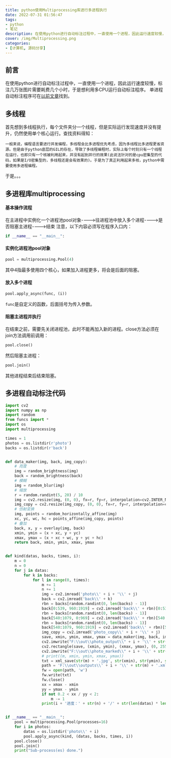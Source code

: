 ```yaml
---
title: python使用Multiprocessing库进行多进程执行
date: 2022-07-31 01:56:47
tags:
- python
- 笔记
description: 在使用python进行自动标注过程中，一直使用一个进程，因此运行速度较慢，标注几万张图片需要耗费几个小时，于是想利用多CPU运行自动标注程序...
cover: /img/Multiprocessing.png
categories: 
- [计算机, 源码分享]
---
```

## 前言
在使用python进行自动标注过程中，一直使用一个进程，因此运行速度较慢，标注几万张图片需要耗费几个小时，于是想利用多CPU运行自动标注程序。
单进程自动标注程序可在[以前文章](http://triority.cn/2022/06/21/auto-marking/ "以前文章")找到。
## 多线程
首先想到多线程执行，每个文件夹分一个线程，但是实际运行发现速度并没有提升，仍然使用单个核心运行。查找资料得知：
```
一般来说，编程语言要进行并发编程，多线程会比多进程优先考虑，因为多线程比多进程更省资源。但是由于python底层的GIL的存在，导致了多线程编程时，实际上每个时刻只有一个线程在运行，也即只有一个核被利用起来，并没有起到并行的效果(此说法针对的是cpu密集型的代码，如果是I/O密集型的，多线程还是会有效果的)。于是为了真正利用起来多核，python中需要使用多进程编程。
```
于是。。。
## 多进程库multiprocessing
#### 基本操作流程
在主进程中实例化一个进程池pool对象---->往进程池中放入多个进程---->是否阻塞主进程---->结束
注意，以下内容必须写在程序入口内：
```python
if __name__ == "__main__":
```
#### 实例化进程池pool对象
```python
pool = multiprocessing.Pool(4)
```
其中4指最多使用四个核心，如果加入进程更多，将会是后面的阻塞。
#### 放入多个进程
```python
pool.apply_async(func, (i))
```
`func`是自定义的函数，后面括号为传入参数。
#### 阻塞主进程并执行
在结束之前，需要先关闭进程池，此时不能再加入新的进程。close方法必须在join方法调用前调用：
```python
pool.close()
```
然后阻塞主进程：
```python
pool.join()
```
其他进程结束后结束阻塞。

## 多进程自动标注代码
```python
import cv2
import numpy as np
import random
from funcs import *
import os
import multiprocessing

times = 1
photos = os.listdir(r'photo')
backs = os.listdir(r'back')


def data_maker(img, back, img_copy):
    # 亮度
    img = random_brightness(img)
    back = random_brightness(back)
    # 模糊
    img = random_blur(img)
    # 缩放
    r = random.randint(5, 20) / 10
    img = cv2.resize(img, (0, 0), fx=r, fy=r, interpolation=cv2.INTER_NEAREST)
    img_copy = cv2.resize(img_copy, (0, 0), fx=r, fy=r, interpolation=cv2.INTER_NEAREST)
    # 仿射变换
    img, points = random_horizontally_affine(img)
    xc, yc, wc, hc = points_affine(img_copy, points)
    # 叠加
    back, x, y = overlay(img, back)
    xmin, ymin = (x + xc, y + yc)
    xmax, ymax = (x + xc + wc, y + yc + hc)
    return back, xmin, ymin, xmax, ymax


def kind(datas, backs, times, i):
    m = 0
    n = 0
    for j in datas:
        for k in backs:
            for l in range(0, times):
                m += 1
                n += 1
                img = cv2.imread('photo\\' + i + '\\' + j)
                back = cv2.imread('back\\' + k)
                rbn = backs[random.randint(0, len(backs) - 1)]
                back[0:539, 960:1919] = cv2.imread('back\\' + rbn)[0:539, 960:1919]
                rbn = backs[random.randint(0, len(backs) - 1)]
                back[540:1079, 0:969] = cv2.imread('back\\' + rbn)[540:1079, 0:969]
                rbn = backs[random.randint(0, len(backs) - 1)]
                back[540:1079, 960:1919] = cv2.imread('back\\' + rbn)[540:1079, 960:1919]
                img_copy = cv2.imread('photo_copy\\' + i + '\\' + j)
                save, xmin, ymin, xmax, ymax = data_maker(img, back, img_copy)
                cv2.imwrite("F:\\out\\photo_output\\" + i + '\\' + str(m) + '.jpg', save)
                cv2.rectangle(save, (xmin, ymin), (xmax, ymax), (0, 255, 0), 2)
                cv2.imwrite("F:\\out\\photo_marked\\" + i + '\\' + str(m) + '.jpg', save)
                # print((m, xmin, ymin, xmax, ymax))
                txt = xml_save(str(m) + '.jpg', str(xmin), str(ymin), str(xmax), str(ymax))
                path = 'F:\\out\\outputs\\' + i + '\\' + str(m) + '.xml'
                fw = open(path, 'w')
                fw.write(txt)
                fw.close()
                xx = xmax - xmin
                yy = ymax - ymin
                if not 0.2 < xx / yy < 2:
                    m -= 1
                print(i + '进度：' + str(n) + '/' + str(len(datas) * len(backs) * times))


if __name__ == "__main__":
    pool = multiprocessing.Pool(processes=16)
    for i in photos:
        datas = os.listdir('photo\\' + i)
        pool.apply_async(kind, (datas, backs, times, i))
    pool.close()
    pool.join()
    print("Sub-process(es) done.")

```